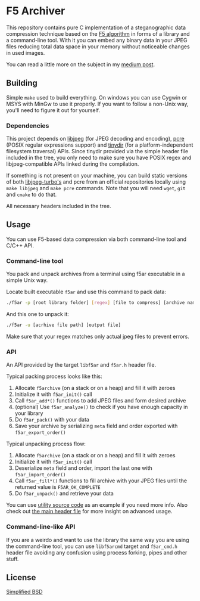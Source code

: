 # F5 Archiver
This repository contains pure C implementation of a steganographic data compression technique based on the [F5 algorithm](https://link.springer.com/chapter/10.1007%2F3-540-45496-9_21) in forms of a library and a command-line tool.
With it you can embed any binary data in your JPEG files reducing total data space in your memory without noticeable changes in used images.

You can read a little more on the subject in my [medium post](https://medium.com/@labunskya/about-a-strange-data-compression-method-4d0d9d2e5714).

## Building
Simple `make` used to build everything. On windows you can use Cygwin or MSYS with MinGw to use it properly. If you want to follow a non-Unix way, you'll need to figure it out for yourself.

### Dependencies
This project depends on [libjpeg](http://libjpeg.sourceforge.net) (for JPEG decoding and encoding), [pcre](https://www.pcre.org) (POSIX regular expressions support) and [tinydir](https://github.com/cxong/tinydir) (for a platform-independent filesystem traversal) APIs. Since tinydir provided via the simple header file included in the tree, you only need to make sure you have POSIX regex and libjpeg-compatible APIs linked during the compilation.

If something is not present on your machine, you can build static versions of both [libjpeg-turbo's](https://libjpeg-turbo.org) and pcre from an official repositories locally using `make libjpeg` and `make pcre` commands. Note that you will need `wget`, `git` and `cmake` to do that.

All necessary headers included in the tree.

## Usage
You can use F5-based data compression via both command-line tool and C/C++ API.

### Command-line tool
You pack and unpack archives from a terminal using f5ar executable in a simple Unix way.

Locate built executable `f5ar` and use this command to pack data:
~~~bash
./f5ar -p [root library folder] [regex] [file to compress] [archive name]
~~~
And this one to unpack it: 
~~~bash
./f5ar -u [acrhive file path] [output file]
~~~

Make sure that your regex matches only actual jpeg files to prevent errors.

### API
An API provided by the target `libf5ar` and `f5ar.h` header file. 

Typical packing process looks like this:

1. Allocate `f5archive` (on a stack or on a heap) and fill it with zeroes
2. Initialize it with `f5ar_init()` call
3. Call `f5ar_add*()` functions to add JPEG files and form desired archive
4. (optional) Use `f5ar_analyze()` to check if you have enough capacity in your library
5. Do `f5ar_pack()` with your data
6. Save your archive by serializing `meta` field and order exported with `f5ar_export_order()` 

Typical unpacking process flow:

1. Allocate `f5archive` (on a stack or on a heap) and fill it with zeroes
2. Initialize it with `f5ar_init()` call
3. Deserialize `meta` field and order, import the last one with `f5ar_import_order()`
4. Call `f5ar_fill*()` functions to fill archive with your JPEG files until the returned value is `F5AR_OK_COMPLETE`
5. Do `f5ar_unpack()` and retrieve your data

You can use [utility source code](f5ar_cmd.c) as an example if you need more info.
Also check out [the main header file](f5ar.h) for more insight on advanced usage. 

### Command-line-like API
If you are a weirdo and want to use the library the same way you are using the command-line tool, you can use `libf5arcmd` target and `f5ar_cmd.h` header file avoiding any confusion using process forking, pipes and other stuff. 

## License
[Simplified BSD](LICENSE)
